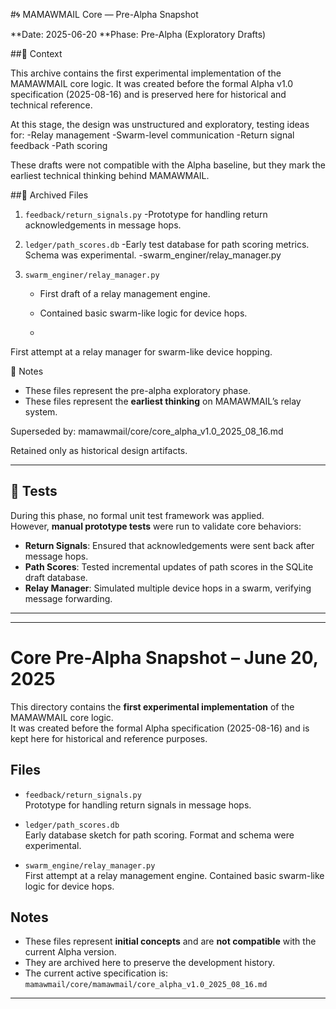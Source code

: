 #🌀 MAMAWMAIL Core — Pre-Alpha Snapshot

**Date: 2025-06-20
**Phase: Pre-Alpha (Exploratory Drafts)

##🔹 Context

This archive contains the first experimental implementation of the MAMAWMAIL core logic.
It was created before the formal Alpha v1.0 specification (2025-08-16) and is preserved here for historical and technical reference.

At this stage, the design was unstructured and exploratory, testing ideas for:
-Relay management
-Swarm-level communication
-Return signal feedback
-Path scoring

These drafts were not compatible with the Alpha baseline, but they mark the earliest technical thinking behind MAMAWMAIL.

##🔹 Archived Files

1. `feedback/return_signals.py`
    -Prototype for handling return acknowledgements in message hops.

2. `ledger/path_scores.db`
    -Early test database for path scoring metrics. Schema was experimental.
    -swarm_enginer/relay_manager.py
3. `swarm_enginer/relay_manager.py`  
   - First draft of a relay management engine.  
   - Contained basic swarm-like logic for device hops.
  
   - 
First attempt at a relay manager for swarm-like device hopping.

🔹 Notes

- These files represent the pre-alpha exploratory phase.
- These files represent the **earliest thinking** on MAMAWMAIL’s relay system.  

Superseded by:
mamawmail/core/core_alpha_v1.0_2025_08_16.md

Retained only as historical design artifacts.

---

## 🔹 Tests

During this phase, no formal unit test framework was applied.  
However, **manual prototype tests** were run to validate core behaviors:

- **Return Signals**: Ensured that acknowledgements were sent back after message hops.  
- **Path Scores**: Tested incremental updates of path scores in the SQLite draft database.  
- **Relay Manager**: Simulated multiple device hops in a swarm, verifying message forwarding.  

---



---------------------------------------------------------------------
# Core Pre-Alpha Snapshot – June 20, 2025

This directory contains the **first experimental implementation** of the MAMAWMAIL core logic.  
It was created before the formal Alpha specification (2025-08-16) and is kept here for historical and reference purposes.

## Files
- `feedback/return_signals.py`  
  Prototype for handling return signals in message hops.

- `ledger/path_scores.db`  
  Early database sketch for path scoring. Format and schema were experimental.

- `swarm_engine/relay_manager.py`  
  First attempt at a relay management engine. Contained basic swarm-like logic for device hops.

## Notes
- These files represent **initial concepts** and are **not compatible** with the current Alpha version.  
- They are archived here to preserve the development history.  
- The current active specification is:  
  `mamawmail/core/mamawmail/core_alpha_v1.0_2025_08_16.md`

--------------------------------------------------------------------








